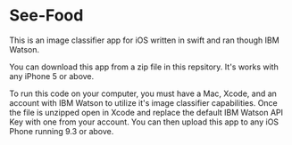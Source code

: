 # See-Food
This is an image classifier app for iOS written in swift and ran though IBM Watson.

You can download this app from a zip file in this repsitory. It's works with any iPhone 5 or above.

To run this code on your computer, you must have a Mac, Xcode, and an account with IBM Watson to utilize it's image classifier capabilities.
Once the file is unzipped open in Xcode and replace the default IBM Watson API Key with one from your account. You can then upload this app to any iOS Phone running 9.3 or above.
